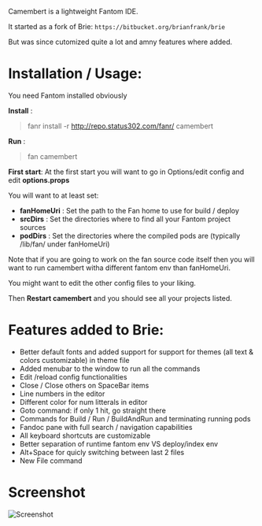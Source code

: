 Camembert is a lightweight Fantom IDE.

It started as a fork of Brie: `https://bitbucket.org/brianfrank/brie`

But was since cutomized quite a lot and amny features where added.

# Installation / Usage:
You need Fantom installed obviously

**Install** :
> fanr install -r http://repo.status302.com/fanr/ camembert

**Run** :
> fan camembert

**First start**: At the first start you will want to go in Options/edit config and edit **options.props**

You will want to at least set:

* **fanHomeUri** : Set the path to the Fan home to use for build / deploy
* **srcDirs**    : Set the directories where to find all your Fantom project sources
* **podDirs**    : Set the directories where the compiled pods are (typically /lib/fan/ under fanHomeUri)

Note that if you are going to work on the fan source code itself then you will want to run camembert witha different fantom env than fanHomeUri.

You might want to edit the other config files to your liking.

Then **Restart camembert** and you should see all your projects listed.

# Features added to Brie:
* Better default fonts and added support for support for themes (all text & colors customizable) in theme file
* Added menubar to the window to run all the commands
* Edit /reload config functionalities
* Close / Close others on SpaceBar items
* Line numbers in the editor
* Different color for num litterals in editor
* Goto command: if only 1 hit, go straight there
* Commands for Build / Run / BuildAndRun and terminating running pods
* Fandoc pane with full search / navigation capabilities
* All keyboard shortcuts are customizable
* Better separation of runtime fantom env VS deploy/index env
* Alt+Space for quicly switching between last 2 files
* New File command

# Screenshot

![Screenshot](https://bitbucket.org/tcolar/camembert/raw/tip/shot.png)


